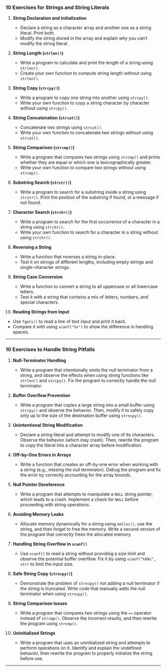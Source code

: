 ### **10 Exercises for Strings and String Literals**

1. **String Declaration and Initialization**
    - Declare a string as a character array and another one as a string literal. Print both.
    - Modify the string stored in the array and explain why you can’t modify the string literal.

2. **String Length (`strlen()`)**
    - Write a program to calculate and print the length of a string using `strlen()`.
    - Create your own function to compute string length without using `strlen()`.

3. **String Copy (`strcpy()`)**
    - Write a program to copy one string into another using `strcpy()`.
    - Write your own function to copy a string character by character without using `strcpy()`.

4. **String Concatenation (`strcat()`)**
    - Concatenate two strings using `strcat()`.
    - Write your own function to concatenate two strings without using `strcat()`.

5. **String Comparison (`strcmp()`)**
    - Write a program that compares two strings using `strcmp()` and prints whether they are equal or which one is lexicographically greater.
    - Write your own function to compare two strings without using `strcmp()`.

6. **Substring Search (`strstr()`)**
    - Write a program to search for a substring inside a string using `strstr()`. Print the position of the substring if found, or a message if not found.

7. **Character Search (`strchr()`)**
    - Write a program to search for the first occurrence of a character in a string using `strchr()`.
    - Write your own function to search for a character in a string without using `strchr()`.

8. **Reversing a String**
    - Write a function that reverses a string in-place.
    - Test it on strings of different lengths, including empty strings and single-character strings.

9. **String Case Conversion**
    - Write a function to convert a string to all uppercase or all lowercase letters.
    - Test it with a string that contains a mix of letters, numbers, and special characters.

10. **Reading Strings from Input**
- Use `fgets()` to read a line of text input and print it back.
- Compare it with using `scanf("%s")` to show the difference in handling spaces.

---

### **10 Exercises to Handle String Pitfalls**

1. **Null-Terminator Handling**
    - Write a program that intentionally omits the null terminator from a string, and observe the effects when using string functions like `strlen()` and `strcpy()`. Fix the program to correctly handle the null terminator.

2. **Buffer Overflow Prevention**
    - Write a program that copies a large string into a small buffer using `strcpy()` and observe the behavior. Then, modify it to safely copy only up to the size of the destination buffer using `strncpy()`.

3. **Unintentional String Modification**
    - Declare a string literal and attempt to modify one of its characters. Observe the behavior (which may crash). Then, rewrite the program to copy the literal into a character array before modification.

4. **Off-by-One Errors in Arrays**
    - Write a function that creates an off-by-one error when working with a string (e.g., missing the null terminator). Debug the program and fix the error by correctly accounting for the array bounds.

5. **Null Pointer Dereference**
    - Write a program that attempts to manipulate a `NULL` string pointer, which leads to a crash. Implement a check for `NULL` before proceeding with string operations.

6. **Avoiding Memory Leaks**
    - Allocate memory dynamically for a string using `malloc()`, use the string, and then forget to free the memory. Write a second version of the program that correctly frees the allocated memory.

7. **Handling String Overflow in `scanf()`**
    - Use `scanf()` to read a string without providing a size limit and observe the potential buffer overflow. Fix it by using `scanf("%99s", str)` to limit the input size.

8. **Safe String Copy (`strncpy()`)**
    - Demonstrate the problem of `strncpy()` not adding a null terminator if the string is truncated. Write code that manually adds the null terminator when using `strncpy()`.

9. **String Comparison Issues**
    - Write a program that compares two strings using the `==` operator instead of `strcmp()`. Observe the incorrect results, and then rewrite the program using `strcmp()`.

10. **Uninitialized Strings**
    - Write a program that uses an uninitialized string and attempts to perform operations on it. Identify and explain the undefined behavior, then rewrite the program to properly initialize the string before use.

---
